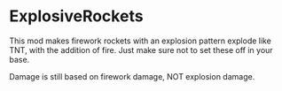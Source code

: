 # ExplosiveRockets
This mod makes firework rockets with an explosion pattern explode like TNT, with the addition of fire. Just make sure not to set these off in your base.

Damage is still based on firework damage, NOT explosion damage.
